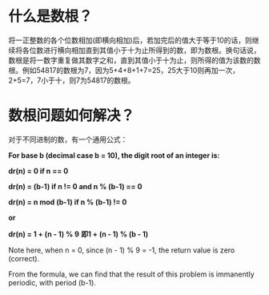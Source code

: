 # 什么是数根？
将一正整数的各个位数相加(即横向相加)后，若加完后的值大于等于10的话，则继续将各位数进行横向相加直到其值小于十为止所得到的数，即为数根。换句话说，数根是将一数字重复做其数字之和，直到其值小于十为止，则所得的值为该数的数根。例如54817的数根为7，因为5+4+8+1+7=25，25大于10则再加一次，2+5=7，7小于十，则7为54817的数根。

# 数根问题如何解决？
对于不同进制的数，有一个通用公式：

**For base b (decimal case b = 10), the digit root of an integer is:**

**dr(n) = 0 if n == 0**

**dr(n) = (b-1) if n != 0 and n % (b-1) == 0**

**dr(n) = n mod (b-1) if n % (b-1) != 0**

**or**

**dr(n) = 1 + (n - 1) % 9**      **即1 + (n - 1) % (b - 1)**

Note here, when n = 0, since (n - 1) % 9 = -1, the return value is zero (correct).

From the formula, we can find that the result of this problem is immanently periodic, with period (b-1).
